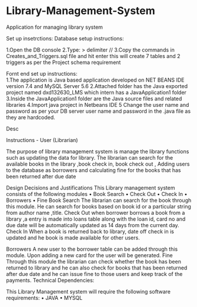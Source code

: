 # Library-Management-System
Application for managing library system 

Set up insetrctions:
Database setup instructions:

1.Open the DB console
2.Type:
	> delimiter //
3.Copy the commands in Creates_and_Triggers.sql file and hit enter this will create 7 tables and 2 triggers as per the Project schema requirement

Fornt end set up instructions:	
1.The application is Java based application developed on NET BEANS IDE version 7.4 and MySQL Server 5.6
2.Attached folder has the Java exported project named dxd132630_LMS which intern has a JavaApplication1 folder
3.Inside the JavaApplication1 folder are the Java source files and related libraries
4.Import java project in Netbeans IDE
5 Change the user name and password as per your DB server user name and password in the .java file as  they are hardcoded.

Desc

Instructions - User (Librarian)
        
The purpose of library management system is manage the library functions such as updating the data for library. The librarian can search for the available books in the library ,book check in, book check out , Adding users to the database as borrowers and calculating fine for the books   that has been returned after due date

Design Decisions and Justifications
This Library management system consists of the following modules
•	Book Search
•	Check Out
•	Check In
•	Borrowers
•	Fine
Book Search
The librarian  can search for the book through this module. He can search for books based on book id or a particular string from author name ,title.
Check Out
when borrower borrows a book from a library ,a entry is made into loans table along with the loan id, card no and due date will be automatically updated as 14 days from the current day.
Check In
When a book is returned back to library, date off check in is updated and he book is made available for other users.      



Borrowers
A new user to the borrower table can be added through this module. Upon adding a new card for the user will be generated.
Fine
Through this module the librarian can check whether the book has been returned to library and he can also check for books that has been returned after due date and he can issue fine to those users and keep track of the payments.
Technical Dependencies:

This Library Management system will require the following software requirements:
•	JAVA 
•	MYSQL 
